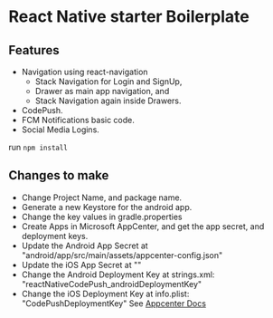 # React Native starter Boilerplate


## Features

* Navigation using react-navigation 
  - Stack Navigation for Login and SignUp,
  - Drawer as main app navigation, and 
  - Stack Navigation again inside Drawers.
* CodePush.
* FCM Notifications basic code.
* Social Media Logins.

run `npm install`

## Changes to make
* Change Project Name, and package name.
* Generate a new Keystore for the android app.
* Change the key values in gradle.properties
* Create Apps in Microsoft AppCenter, and get the app secret, and deployment keys.
* Update the Android App Secret at "android/app/src/main/assets/appcenter-config.json"
* Update the iOS App Secret at ""
* Change the Android Deployment Key at strings.xml: "reactNativeCodePush_androidDeploymentKey"
* Change the iOS Deployment Key at info.plist: "CodePushDeploymentKey"
  See [Appcenter Docs](https://docs.microsoft.com/en-us/appcenter/sdk/getting-started/react-native) 
